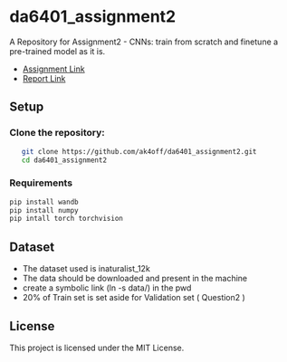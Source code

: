 # da6401_assignment2
A Repository for Assignment2 - CNNs: train from scratch and finetune a pre-trained model as it is.

- [Assignment Link](https://wandb.ai/sivasankar1234/DA6401/reports/DA6401-Assignment-2--VmlldzoxMjAyNjgyNw)  
- [Report Link](https://api.wandb.ai/links/ns24z274-iitm-ac-in/ke478i3o)

## **Setup**

### **Clone the repository:**  
```bash
   git clone https://github.com/ak4off/da6401_assignment2.git
   cd da6401_assignment2
```

### **Requirements**
```bash
pip install wandb
pip install numpy
pip intall torch torchvision

```


## **Dataset**
- The dataset used is inaturalist_12k
- The data should be downloaded and present in the machine 
- create a symbolic link (ln -s <path-to-dataset> data/) in the pwd
- 20% of Train set is set aside for Validation set ( Question2 ) 


## **License**
This project is licensed under the MIT License.

